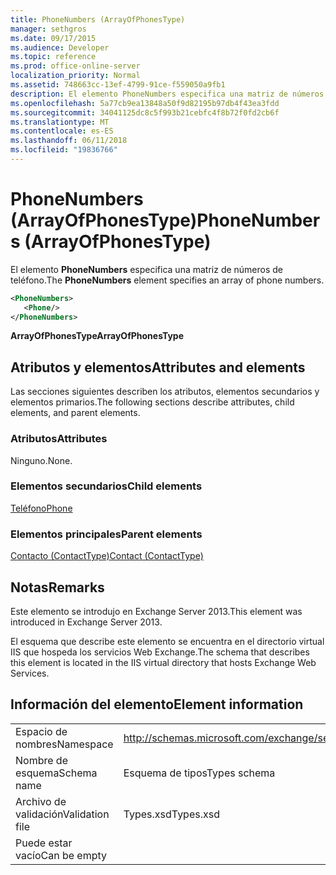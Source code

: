 ```yaml
---
title: PhoneNumbers (ArrayOfPhonesType)
manager: sethgros
ms.date: 09/17/2015
ms.audience: Developer
ms.topic: reference
ms.prod: office-online-server
localization_priority: Normal
ms.assetid: 748663cc-13ef-4799-91ce-f559050a9fb1
description: El elemento PhoneNumbers especifica una matriz de números de teléfono.
ms.openlocfilehash: 5a77cb9ea13848a50f9d82195b97db4f43ea3fdd
ms.sourcegitcommit: 34041125dc8c5f993b21cebfc4f8b72f0fd2cb6f
ms.translationtype: MT
ms.contentlocale: es-ES
ms.lasthandoff: 06/11/2018
ms.locfileid: "19836766"
---
```

# <a name="phonenumbers-arrayofphonestype"></a><span data-ttu-id="83052-103">PhoneNumbers (ArrayOfPhonesType)</span><span class="sxs-lookup"><span data-stu-id="83052-103">PhoneNumbers (ArrayOfPhonesType)</span></span>

<span data-ttu-id="83052-104">El elemento **PhoneNumbers** especifica una matriz de números de teléfono.</span><span class="sxs-lookup"><span data-stu-id="83052-104">The **PhoneNumbers** element specifies an array of phone numbers.</span></span> 
  
```XML
<PhoneNumbers>
   <Phone/>
</PhoneNumbers>
```

 <span data-ttu-id="83052-105">**ArrayOfPhonesType**</span><span class="sxs-lookup"><span data-stu-id="83052-105">**ArrayOfPhonesType**</span></span>
## <a name="attributes-and-elements"></a><span data-ttu-id="83052-106">Atributos y elementos</span><span class="sxs-lookup"><span data-stu-id="83052-106">Attributes and elements</span></span>

<span data-ttu-id="83052-107">Las secciones siguientes describen los atributos, elementos secundarios y elementos primarios.</span><span class="sxs-lookup"><span data-stu-id="83052-107">The following sections describe attributes, child elements, and parent elements.</span></span>
  
### <a name="attributes"></a><span data-ttu-id="83052-108">Atributos</span><span class="sxs-lookup"><span data-stu-id="83052-108">Attributes</span></span>

<span data-ttu-id="83052-109">Ninguno.</span><span class="sxs-lookup"><span data-stu-id="83052-109">None.</span></span>
  
### <a name="child-elements"></a><span data-ttu-id="83052-110">Elementos secundarios</span><span class="sxs-lookup"><span data-stu-id="83052-110">Child elements</span></span>

[<span data-ttu-id="83052-111">Teléfono</span><span class="sxs-lookup"><span data-stu-id="83052-111">Phone</span></span>](phone.md)
  
### <a name="parent-elements"></a><span data-ttu-id="83052-112">Elementos principales</span><span class="sxs-lookup"><span data-stu-id="83052-112">Parent elements</span></span>

[<span data-ttu-id="83052-113">Contacto (ContactType)</span><span class="sxs-lookup"><span data-stu-id="83052-113">Contact (ContactType)</span></span>](contact-contacttype.md)
  
## <a name="remarks"></a><span data-ttu-id="83052-114">Notas</span><span class="sxs-lookup"><span data-stu-id="83052-114">Remarks</span></span>

<span data-ttu-id="83052-115">Este elemento se introdujo en Exchange Server 2013.</span><span class="sxs-lookup"><span data-stu-id="83052-115">This element was introduced in Exchange Server 2013.</span></span>
  
<span data-ttu-id="83052-116">El esquema que describe este elemento se encuentra en el directorio virtual IIS que hospeda los servicios Web Exchange.</span><span class="sxs-lookup"><span data-stu-id="83052-116">The schema that describes this element is located in the IIS virtual directory that hosts Exchange Web Services.</span></span>
  
## <a name="element-information"></a><span data-ttu-id="83052-117">Información del elemento</span><span class="sxs-lookup"><span data-stu-id="83052-117">Element information</span></span>

|||
|:-----|:-----|
|<span data-ttu-id="83052-118">Espacio de nombres</span><span class="sxs-lookup"><span data-stu-id="83052-118">Namespace</span></span>  <br/> |http://schemas.microsoft.com/exchange/services/2006/types  <br/> |
|<span data-ttu-id="83052-119">Nombre de esquema</span><span class="sxs-lookup"><span data-stu-id="83052-119">Schema name</span></span>  <br/> |<span data-ttu-id="83052-120">Esquema de tipos</span><span class="sxs-lookup"><span data-stu-id="83052-120">Types schema</span></span>  <br/> |
|<span data-ttu-id="83052-121">Archivo de validación</span><span class="sxs-lookup"><span data-stu-id="83052-121">Validation file</span></span>  <br/> |<span data-ttu-id="83052-122">Types.xsd</span><span class="sxs-lookup"><span data-stu-id="83052-122">Types.xsd</span></span>  <br/> |
|<span data-ttu-id="83052-123">Puede estar vacío</span><span class="sxs-lookup"><span data-stu-id="83052-123">Can be empty</span></span>  <br/> ||
   


